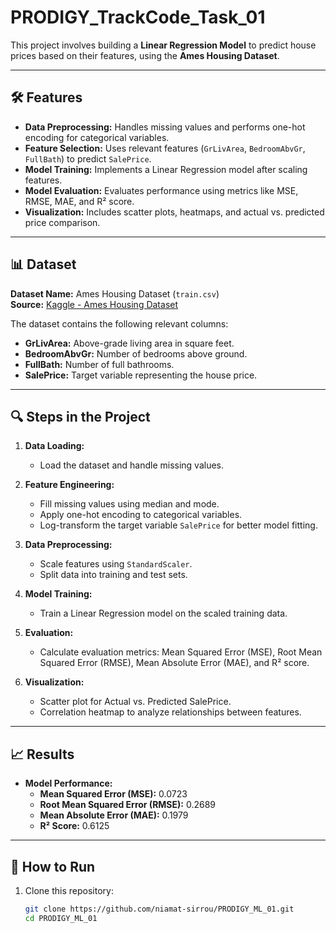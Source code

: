 # PRODIGY_TrackCode_Task_01  

This project involves building a **Linear Regression Model** to predict house prices based on their features, using the **Ames Housing Dataset**.

---

## 🛠️ Features  

- **Data Preprocessing:** Handles missing values and performs one-hot encoding for categorical variables.  
- **Feature Selection:** Uses relevant features (`GrLivArea`, `BedroomAbvGr`, `FullBath`) to predict `SalePrice`.  
- **Model Training:** Implements a Linear Regression model after scaling features.  
- **Model Evaluation:** Evaluates performance using metrics like MSE, RMSE, MAE, and R² score.  
- **Visualization:** Includes scatter plots, heatmaps, and actual vs. predicted price comparison.

---

## 📊 Dataset  

**Dataset Name:** Ames Housing Dataset (`train.csv`)  
**Source:** [Kaggle - Ames Housing Dataset](https://www.kaggle.com/c/house-prices-advanced-regression-techniques/data)  

The dataset contains the following relevant columns:  
- **GrLivArea:** Above-grade living area in square feet.  
- **BedroomAbvGr:** Number of bedrooms above ground.  
- **FullBath:** Number of full bathrooms.  
- **SalePrice:** Target variable representing the house price.  

---

## 🔍 Steps in the Project  

1. **Data Loading:**  
   - Load the dataset and handle missing values.  

2. **Feature Engineering:**  
   - Fill missing values using median and mode.  
   - Apply one-hot encoding to categorical variables.  
   - Log-transform the target variable `SalePrice` for better model fitting.  

3. **Data Preprocessing:**  
   - Scale features using `StandardScaler`.  
   - Split data into training and test sets.  

4. **Model Training:**  
   - Train a Linear Regression model on the scaled training data.  

5. **Evaluation:**  
   - Calculate evaluation metrics: Mean Squared Error (MSE), Root Mean Squared Error (RMSE), Mean Absolute Error (MAE), and R² score.  

6. **Visualization:**  
   - Scatter plot for Actual vs. Predicted SalePrice.  
   - Correlation heatmap to analyze relationships between features.  

---

## 📈 Results  

- **Model Performance:**  
  - **Mean Squared Error (MSE):** 0.0723  
  - **Root Mean Squared Error (RMSE):** 0.2689  
  - **Mean Absolute Error (MAE):** 0.1979  
  - **R² Score:** 0.6125  

---

## 🔧 How to Run  

1. Clone this repository:  
   ```bash
   git clone https://github.com/niamat-sirrou/PRODIGY_ML_01.git
   cd PRODIGY_ML_01
